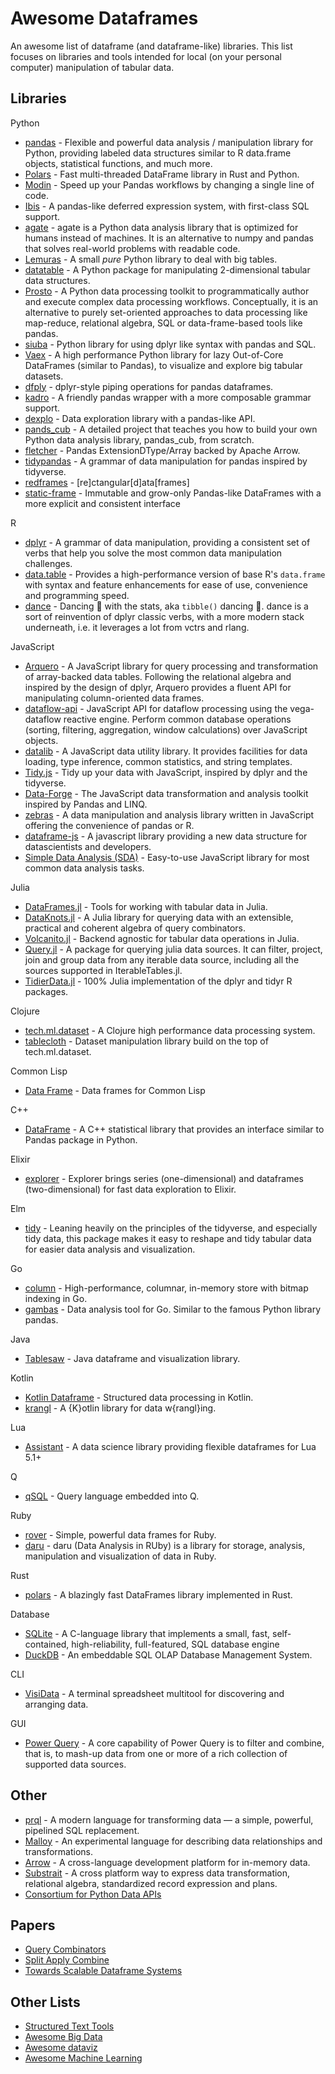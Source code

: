 # Awesome Dataframes

An awesome list of dataframe (and dataframe-like) libraries. This list focuses on libraries and tools intended for local (on your personal computer) manipulation of tabular data.

## Libraries

Python
- [pandas](https://github.com/pandas-dev/pandas) - Flexible and powerful data analysis / manipulation library for Python, providing labeled data structures similar to R data.frame objects, statistical functions, and much more.
- [Polars](https://github.com/pola-rs/polars) - Fast multi-threaded DataFrame library in Rust and Python.
- [Modin](https://github.com/modin-project/modin) - Speed up your Pandas workflows by changing a single line of code.
- [Ibis](https://github.com/ibis-project/ibis) - A pandas-like deferred expression system, with first-class SQL support.
- [agate](https://github.com/wireservice/agate) - agate is a Python data analysis library that is optimized for humans instead of machines. It is an alternative to numpy and pandas that solves real-world problems with readable code.
- [Lemuras](https://github.com/AivanF/Lemuras) - A small *pure* Python library to deal with big tables.
- [datatable](https://github.com/h2oai/datatable) - A Python package for manipulating 2-dimensional tabular data structures.
- [Prosto](https://github.com/prostodata/prosto) - A Python data processing toolkit to programmatically author and execute complex data processing workflows. Conceptually, it is an alternative to purely set-oriented approaches to data processing like map-reduce, relational algebra, SQL or data-frame-based tools like pandas.
- [siuba](https://github.com/machow/siuba) - Python library for using dplyr like syntax with pandas and SQL.
- [Vaex](https://github.com/vaexio/vaex) - A high performance Python library for lazy Out-of-Core DataFrames (similar to Pandas), to visualize and explore big tabular datasets.
- [dfply](https://github.com/kieferk/dfply) - dplyr-style piping operations for pandas dataframes.
- [kadro](https://github.com/koaning/kadro) - A friendly pandas wrapper with a more composable grammar support.
- [dexplo](https://github.com/dexplo/dexplo) - Data exploration library with a pandas-like API.
- [pands_cub](https://github.com/tdpetrou/pandas_cub) - A detailed project that teaches you how to build your own Python data analysis library, pandas_cub, from scratch.
- [fletcher](https://github.com/xhochy/fletcher) - Pandas ExtensionDType/Array backed by Apache Arrow.
- [tidypandas](https://github.com/talegari/tidypandas) - A grammar of data manipulation for pandas inspired by tidyverse.
- [redframes](https://github.com/maxhumber/redframes) - [re]ctangular[d]ata[frames]
- [static-frame](https://github.com/InvestmentSystems/static-frame) - Immutable and grow-only Pandas-like DataFrames with a more explicit and consistent interface

R
- [dplyr](https://github.com/tidyverse/dplyr) - A grammar of data manipulation, providing a consistent set of verbs that help you solve the most common data manipulation challenges.
- [data.table](https://github.com/Rdatatable/data.table) - Provides a high-performance version of base R's `data.frame` with syntax and feature enhancements for ease of use, convenience and programming speed.
- [dance](https://github.com/romainfrancois/dance) - Dancing 💃 with the stats, aka `tibble()` dancing 🕺. dance is a sort of reinvention of dplyr classic verbs, with a more modern stack underneath, i.e. it leverages a lot from vctrs and rlang.

JavaScript
- [Arquero](https://github.com/uwdata/arquero) - A JavaScript library for query processing and transformation of array-backed data tables. Following the relational algebra and inspired by the design of dplyr, Arquero provides a fluent API for manipulating column-oriented data frames.
- [dataflow-api](https://github.com/vega/dataflow-api) - JavaScript API for dataflow processing using the vega-dataflow reactive engine. Perform common database operations (sorting, filtering, aggregation, window calculations) over JavaScript objects.
- [datalib](https://github.com/vega/datalib) - A JavaScript data utility library. It provides facilities for data loading, type inference, common statistics, and string templates.
- [Tidy.js](https://github.com/pbeshai/tidy) - Tidy up your data with JavaScript, inspired by dplyr and the tidyverse.
- [Data-Forge](https://github.com/data-forge/data-forge-ts) - The JavaScript data transformation and analysis toolkit inspired by Pandas and LINQ.
- [zebras](https://github.com/nickslevine/zebras) - A data manipulation and analysis library written in JavaScript offering the convenience of pandas or R.
- [dataframe-js](https://github.com/Gmousse/dataframe-js) - A javascript library providing a new data structure for datascientists and developers.
- [Simple Data Analysis (SDA)](https://github.com/nshiab/simple-data-analysis.js) - Easy-to-use JavaScript library for most common data analysis tasks.

Julia
- [DataFrames.jl](https://github.com/JuliaData/DataFrames.jl) - Tools for working with tabular data in Julia.
- [DataKnots.jl](https://github.com/rbt-lang/DataKnots.jl) - A Julia library for querying data with an extensible, practical and coherent algebra of query combinators.
- [Volcanito.jl](https://github.com/johnmyleswhite/Volcanito.jl) - Backend agnostic for tabular data operations in Julia.
- [Query.jl](https://github.com/queryverse/Query.jl) - A package for querying julia data sources. It can filter, project, join and group data from any iterable data source, including all the sources supported in IterableTables.jl.
- [TidierData.jl](https://github.com/TidierOrg/TidierData.jl) - 100% Julia implementation of the dplyr and tidyr R packages.

Clojure
- [tech.ml.dataset](https://github.com/techascent/tech.ml.dataset) - A Clojure high performance data processing system.
- [tablecloth](https://github.com/scicloj/tablecloth) - Dataset manipulation library build on the top of tech.ml.dataset.

Common Lisp
- [Data Frame](https://github.com/Lisp-Stat/data-frame) - Data frames for Common Lisp

C++
- [DataFrame](https://github.com/hosseinmoein/DataFrame) - A C++ statistical library that provides an interface similar to Pandas package in Python.

Elixir
- [explorer](https://github.com/elixir-nx/explorer) - Explorer brings series (one-dimensional) and dataframes (two-dimensional) for fast data exploration to Elixir.

Elm
- [tidy](https://github.com/gicentre/tidy) - Leaning heavily on the principles of the tidyverse, and especially tidy data, this package makes it easy to reshape and tidy tabular data for easier data analysis and visualization.

Go
- [column](https://github.com/kelindar/column) - High-performance, columnar, in-memory store with bitmap indexing in Go.
- [gambas](https://github.com/jpoly1219/gambas) - Data analysis tool for Go. Similar to the famous Python library pandas.

Java
- [Tablesaw](https://github.com/jtablesaw/tablesaw) - Java dataframe and visualization library.

Kotlin
- [Kotlin Dataframe](https://github.com/Kotlin/dataframe) - Structured data processing in Kotlin.
- [krangl](https://github.com/holgerbrandl/krangl) - A {K}otlin library for data w{rangl}ing.

Lua
- [Assistant](https://github.com/coalio/Assistant) - A data science library providing flexible dataframes for Lua 5.1+

Q
- [qSQL](https://code.kx.com/q/basics/qsql/) - Query language embedded into Q.

Ruby
- [rover](https://github.com/ankane/rover) - Simple, powerful data frames for Ruby.
- [daru](https://github.com/SciRuby/daru) - daru (Data Analysis in RUby) is a library for storage, analysis, manipulation and visualization of data in Ruby.

Rust
- [polars](https://github.com/ritchie46/polars) - A blazingly fast DataFrames library implemented in Rust.

Database
- [SQLite](https://sqlite.org/index.html) - A C-language library that implements a small, fast, self-contained, high-reliability, full-featured, SQL database engine
- [DuckDB](https://github.com/cwida/duckdb) - An embeddable SQL OLAP Database Management System.

CLI
- [VisiData](https://github.com/saulpw/visidata) - A terminal spreadsheet multitool for discovering and arranging data.

GUI
- [Power Query](https://docs.microsoft.com/en-us/powerquery-m) - A core capability of Power Query is to filter and combine, that is, to mash-up data from one or more of a rich collection of supported data sources.

## Other
- [prql](https://github.com/prql/prql) - A modern language for transforming data — a simple, powerful, pipelined SQL replacement.
- [Malloy](https://github.com/looker-open-source/malloy) - An experimental language for describing data relationships and transformations.
- [Arrow](https://github.com/apache/arrow) - A cross-language development platform for in-memory data.
- [Substrait](https://github.com/substrait-io/substrait) - A cross platform way to express data transformation, relational algebra, standardized record expression and plans.
- [Consortium for Python Data APIs](https://data-apis.org/)

## Papers
- [Query Combinators](https://github.com/rbt-lang/rbt-paper)
- [Split Apply Combine](https://www.jstatsoft.org/article/view/v040i01)
- [Towards Scalable Dataframe Systems](https://arxiv.org/pdf/2001.00888.pdf)

## Other Lists
- [Structured Text Tools](https://github.com/dbohdan/structured-text-tools)
- [Awesome Big Data](https://github.com/onurakpolat/awesome-bigdata)
- [Awesome dataviz](https://github.com/fasouto/awesome-dataviz)
- [Awesome Machine Learning](https://github.com/josephmisiti/awesome-machine-learning)
